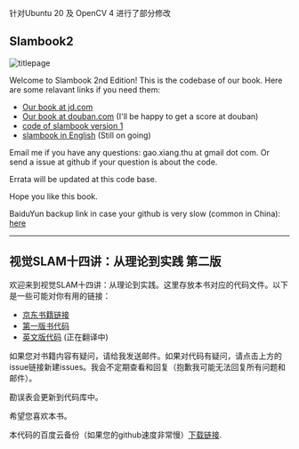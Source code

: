 针对Ubuntu 20 及 OpenCV 4 进行了部分修改

## Slambook2
![titlepage](./figures/title.png)

Welcome to Slambook 2nd Edition! This is the codebase of our book. Here are some relavant links if you need them: 
- [Our book at jd.com](https://item.jd.com/12666058.html)
- [Our book at douban.com](https://book.douban.com/subject/27028215/) (I'll be happy to get a score at douban)
- [code of slambook version 1](https://github.com/gaoxiang12/slambook)
- [slambook in English](https://github.com/gaoxiang12/slambook-en) (Still on going)

Email me if you have any questions: gao.xiang.thu at gmail dot com. Or send a issue at github if your question is about the code.

Errata will be updated at this code base.

Hope you like this book.

BaiduYun backup link in case your github is very slow (common in China): [here](https://pan.baidu.com/s/1XQwpnDb3BOvxXZhL-03p3w)

---
## 视觉SLAM十四讲：从理论到实践 第二版
欢迎来到视觉SLAM十四讲：从理论到实践。这里存放本书对应的代码文件。以下是一些可能对你有用的链接：
- [京东书籍链接](https://item.jd.com/12666058.html)
- [第一版书代码](https://github.com/gaoxiang12/slambook)
- [英文版代码](https://github.com/gaoxiang12/slambook-en) (正在翻译中)

如果您对书籍内容有疑问，请给我发送邮件。如果对代码有疑问，请点击上方的issue链接新建issues。我会不定期查看和回复（抱歉我可能无法回复所有问题和邮件）。

勘误表会更新到代码库中。

希望您喜欢本书。

本代码的百度云备份（如果您的github速度非常慢）[下载链接](https://pan.baidu.com/s/1XQwpnDb3BOvxXZhL-03p3w).
